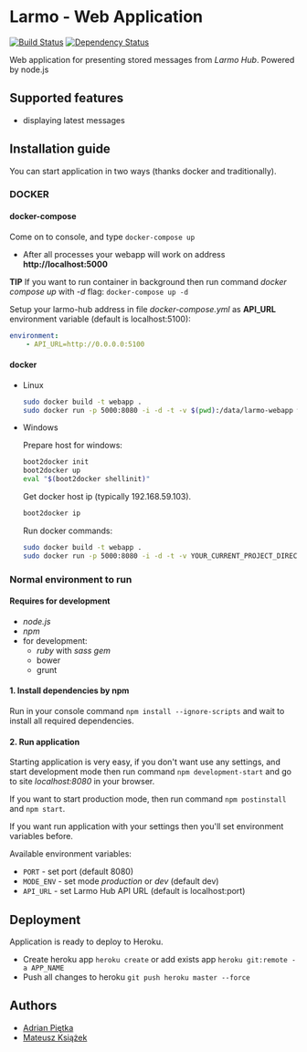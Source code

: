 # Larmo - Web Application

[![Build Status](https://travis-ci.org/mejt/larmo-webapp.svg)](https://travis-ci.org/mejt/larmo-webapp)
[![Dependency Status](https://david-dm.org/mejt/larmo-webapp.png)](https://david-dm.org/mejt/larmo-webapp)

Web application for presenting stored messages from *Larmo Hub*. Powered by node.js

## Supported features

* displaying latest messages

## Installation guide

You can start application in two ways (thanks docker and traditionally).

### DOCKER
#### docker-compose
Come on to console, and type ```docker-compose up``` 
- After all processes your webapp will work on address **http://localhost:5000**

**TIP** If you want to run container in background then run command *docker compose up* with *-d* flag: ```docker-compose up -d```

Setup your larmo-hub address in file *docker-compose.yml* as **API_URL** environment variable (default is localhost:5100):
```yml
environment:
    - API_URL=http://0.0.0.0:5100
```

#### docker
* Linux
    ```bash
    sudo docker build -t webapp .
    sudo docker run -p 5000:8080 -i -d -t -v $(pwd):/data/larmo-webapp webapp
    ```

* Windows

    Prepare host for windows:
    ```bash
    boot2docker init
    boot2docker up
    eval "$(boot2docker shellinit)"
    ```
    
    Get docker host ip (typically 192.168.59.103).
    ```bash
    boot2docker ip
    ```
    
    Run docker commands:
    ```bash
    sudo docker build -t webapp .
    sudo docker run -p 5000:8080 -i -d -t -v YOUR_CURRENT_PROJECT_DIRECTORY:/data/larmo-webapp webapp
    ```
### Normal environment to run

#### Requires for development
- *node.js*
- *npm*
- for development:
    - *ruby* with *sass gem*
    - bower
    - grunt

#### 1. Install dependencies by npm
Run in your console command ```npm install --ignore-scripts``` and wait to install all required dependencies.

#### 2. Run application
Starting application is very easy, if you don't want use any settings, and start development mode then run command 
```npm development-start``` and go to site *localhost:8080* in your browser.

If you want to start production mode, then run command ```npm postinstall``` and ```npm start```.

If you want run application with your settings then you'll set environment variables before.

Available environment variables:

- ```PORT``` - set port (default 8080)
- ```MODE_ENV``` - set mode *production* or *dev* (default dev)
- ```API_URL``` - set Larmo Hub API URL (default is localhost:port)

## Deployment
Application is ready to deploy to Heroku. 

- Create heroku app ```heroku create``` or add exists app ```heroku git:remote -a APP_NAME```
- Push all changes to heroku ```git push heroku master --force```

## Authors

* [Adrian Piętka](mailto:apietka@future-processing.com)
* [Mateusz Książek](mailto:mksiazek@future-processing.com)